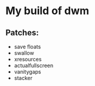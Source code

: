 # My build of dwm

## Patches:
* save floats
* swallow
* xresources
* actualfullscreen
* vanitygaps
* stacker

